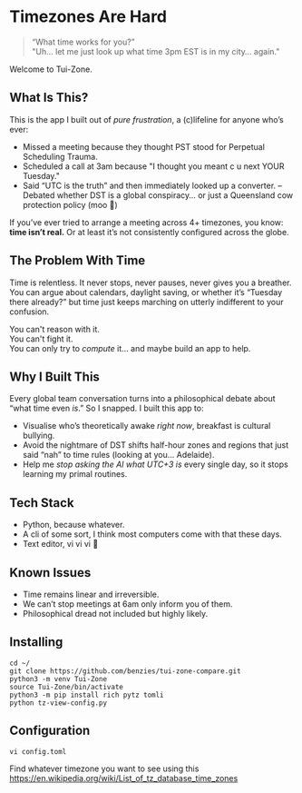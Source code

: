 # Timezones Are Hard

> “What time works for you?”  
> "Uh… let me just look up what time 3pm EST is in my city… again."

Welcome to Tui-Zone.

## What Is This?

This is the app I built out of *pure frustration*, a (c)lifeline for anyone who’s ever:

- Missed a meeting because they thought PST stood for Perpetual Scheduling Trauma.
- Scheduled a call at 3am because "I thought you meant c u next YOUR Tuesday."
- Said “UTC is the truth” and then immediately looked up a converter.
– Debated whether DST is a global conspiracy… or just a Queensland cow protection policy (moo 🐄)

If you’ve ever tried to arrange a meeting across 4+ timezones, you know:  
**time isn’t real.** Or at least it’s not consistently configured across the globe.

## The Problem With Time

Time is relentless. It never stops, never pauses, never gives you a breather.  
You can argue about calendars, daylight saving, or whether it’s “Tuesday there already?” 
but time just keeps marching on utterly indifferent to your confusion.

You can't reason with it.  
You can't fight it.  
You can only try to *compute* it... and maybe build an app to help.

## Why I Built This

Every global team conversation turns into a philosophical debate about “what time even *is*.” So I snapped. I built this app to:

- Visualise who’s theoretically awake *right now*, breakfast is cultural bullying.
- Avoid the nightmare of DST shifts half-hour zones and regions that just said “nah” to time rules (looking at you... Adelaide).
- Help me *stop asking the AI what UTC+3 is* every single day, so it stops learning my primal routines.

## Tech Stack

- Python, because whatever. 
- A cli of some sort, I think most computers come with that these days.
- Text editor, vi vi vi 🤘


## Known Issues

- Time remains linear and irreversible.  
- We can’t stop meetings at 6am only inform you of them.
- Philosophical dread not included but highly likely.


## Installing

```
cd ~/
git clone https://github.com/benzies/tui-zone-compare.git
python3 -m venv Tui-Zone
source Tui-Zone/bin/activate
python3 -m pip install rich pytz tomli
python tz-view-config.py
```

## Configuration
```
vi config.toml
```

Find whatever timezone you want to see using this https://en.wikipedia.org/wiki/List_of_tz_database_time_zones


